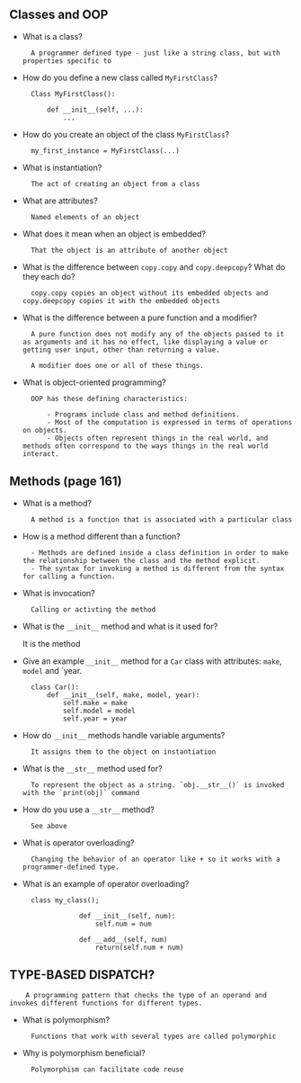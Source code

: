 ## Classes and OOP

- What is a class?

        A programmer defined type - just like a string class, but with properties specific to

- How do you define a new class called `MyFirstClass`?

        Class MyFirstClass():

            def __init__(self, ...):
                ...

- How do you create an object of the class `MyFirstClass`?

        my_first_instance = MyFirstClass(...)

- What is instantiation?

        The act of creating an object from a class

- What are attributes?

        Named elements of an object

- What does it mean when an object is embedded?

        That the object is an attribute of another object

- What is the difference between `copy.copy` and `copy.deepcopy`?
What do they each do?

        copy.copy copies an object without its embedded objects and copy.deepcopy copies it with the embedded objects

- What is the difference between a pure function and a modifier?

        A pure function does not modify any of the objects passed to it as arguments and it has no effect, like displaying a value or getting user input, other than returning a value.

        A modifier does one or all of these things.

- What is object-oriented programming?

        OOP has these defining characteristics:

            - Programs include class and method definitions.
            - Most of the computation is expressed in terms of operations on objects.
            - Objects often represent things in the real world, and methods often correspond to the ways things in the real world interact.


## Methods (page 161)

- What is a method?

        A method is a function that is associated with a particular class

- How is a method different than a function?

        - Methods are defined inside a class definition in order to make the relationship between the class and the method explicit.
        - The syntax for invoking a method is different from the syntax for calling a function.

- What is invocation?

        Calling or activting the method

- What is the `__init__` method and what is it used for?

    It is the method



- Give an example `__init__` method for a `Car` class with attributes:
`make`, `model` and `year.

        class Car():
            def __init__(self, make, model, year):
                self.make = make
                self.model = model
                self.year = year


- How do `__init__` methods handle variable arguments?

        It assigns them to the object on instantiation


- What is the `__str__` method used for?

        To represent the object as a string. `obj.__str__()` is invoked with the `print(obj)` command

- How do you use a `__str__` method?

        See above

- What is operator overloading?

        Changing the behavior of an operator like + so it works with a programmer-defined type.



- What is an example of operator overloading?

        class my_class();

                    def __init__(self, num):
                        self.num = num

                    def __add__(self, num)
                        return(self.num + num)


## TYPE-BASED DISPATCH?

        A programming pattern that checks the type of an operand and invokes different functions for different types.

- What is polymorphism?

        Functions that work with several types are called polymorphic


- Why is polymorphism beneficial?

        Polymorphism can facilitate code reuse
